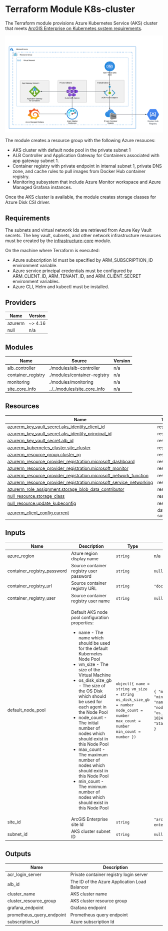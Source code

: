 <!-- BEGIN_TF_DOCS -->
# Terraform Module K8s-cluster

The Terraform module provisions Azure Kubernetes Service (AKS) cluster
that meets [ArcGIS Enterprise on Kubernetes system requirements](https://enterprise-k8s.arcgis.com/en/latest/deploy/deploy-a-cluster-in-azure-kubernetes-service.htm).

![Azure Kubernetes Service (AKS) cluster](k8s-cluster.png "Azure Kubernetes Service (AKS) cluster")

The module creates a resource group with the following Azure resouces:

* AKS cluster with default node pool in the private subnet 1
* ALB Controller and Application Gateway for Containers associated with app gateway subnet 1.
* Container registry with private endpoint in internal subnet 1, private DNS zone, and cache rules to pull images from Docker Hub container registry.
* Monitoring subsystem that include Azure Monitor workspace and Azure Managed Grafana instances.

Once the AKS cluster is available, the module creates storage classes for Azure Disk CSI driver.

## Requirements

The subnets and virtual network Ids are retrieved from Azure Key Vault secrets. The key vault, subnets, and other
network infrastructure resources must be created by the [infrastructure-core](../infrastructure-core) module.

On the machine where Terraform is executed:

* Azure subscription Id must be specified by ARM_SUBSCRIPTION_ID environment variable.
* Azure service principal credentials must be configured by ARM_CLIENT_ID, ARM_TENANT_ID, and ARM_CLIENT_SECRET environment variables.
* Azure CLI, Helm and kubectl must be installed.

## Providers

| Name | Version |
|------|---------|
| azurerm | ~> 4.16 |
| null | n/a |

## Modules

| Name | Source | Version |
|------|--------|---------|
| alb_controller | ./modules/alb-controller | n/a |
| container_registry | ./modules/container-registry | n/a |
| monitoring | ./modules/monitoring | n/a |
| site_core_info | ../../modules/site_core_info | n/a |

## Resources

| Name | Type |
|------|------|
| [azurerm_key_vault_secret.aks_identity_client_id](https://registry.terraform.io/providers/hashicorp/azurerm/latest/docs/resources/key_vault_secret) | resource |
| [azurerm_key_vault_secret.aks_identity_principal_id](https://registry.terraform.io/providers/hashicorp/azurerm/latest/docs/resources/key_vault_secret) | resource |
| [azurerm_key_vault_secret.alb_id](https://registry.terraform.io/providers/hashicorp/azurerm/latest/docs/resources/key_vault_secret) | resource |
| [azurerm_kubernetes_cluster.site_cluster](https://registry.terraform.io/providers/hashicorp/azurerm/latest/docs/resources/kubernetes_cluster) | resource |
| [azurerm_resource_group.cluster_rg](https://registry.terraform.io/providers/hashicorp/azurerm/latest/docs/resources/resource_group) | resource |
| [azurerm_resource_provider_registration.microsoft_dashboard](https://registry.terraform.io/providers/hashicorp/azurerm/latest/docs/resources/resource_provider_registration) | resource |
| [azurerm_resource_provider_registration.microsoft_monitor](https://registry.terraform.io/providers/hashicorp/azurerm/latest/docs/resources/resource_provider_registration) | resource |
| [azurerm_resource_provider_registration.microsoft_network_function](https://registry.terraform.io/providers/hashicorp/azurerm/latest/docs/resources/resource_provider_registration) | resource |
| [azurerm_resource_provider_registration.microsoft_service_networking](https://registry.terraform.io/providers/hashicorp/azurerm/latest/docs/resources/resource_provider_registration) | resource |
| [azurerm_role_assignment.storage_blob_data_contributor](https://registry.terraform.io/providers/hashicorp/azurerm/latest/docs/resources/role_assignment) | resource |
| [null_resource.storage_class](https://registry.terraform.io/providers/hashicorp/null/latest/docs/resources/resource) | resource |
| [null_resource.update_kubeconfig](https://registry.terraform.io/providers/hashicorp/null/latest/docs/resources/resource) | resource |
| [azurerm_client_config.current](https://registry.terraform.io/providers/hashicorp/azurerm/latest/docs/data-sources/client_config) | data source |

## Inputs

| Name | Description | Type | Default | Required |
|------|-------------|------|---------|:--------:|
| azure_region | Azure region display name | `string` | n/a | yes |
| container_registry_password | Source container registry user password | `string` | `null` | no |
| container_registry_url | Source container registry URL | `string` | `"docker.io"` | no |
| container_registry_user | Source container registry user name | `string` | `null` | no |
| default_node_pool | <p>Default AKS node pool configuration properties:</p>   <ul>   <li>name - The name which should be used for the default Kubernetes Node Pool</li>   <li>vm_size - The size of the Virtual Machine</li>   <li>os_disk_size_gb - The size of the OS Disk which should be used for each agent in the Node Pool</li>   <li>node_count - The initial number of nodes which should exist in this Node Pool</li>   <li>max_count - The maximum number of nodes which should exist in this Node Pool</li>   <li>min_count - The minimum number of nodes which should exist in this Node Pool</li>   </ul> | ```object({ name = string vm_size = string os_disk_size_gb = number node_count = number max_count = number min_count = number })``` | ```{ "max_count": 8, "min_count": 4, "name": "default", "node_count": 4, "os_disk_size_gb": 1024, "vm_size": "Standard_D8s_v5" }``` | no |
| site_id | ArcGIS Enterprise site Id | `string` | `"arcgis-enterprise"` | no |
| subnet_id | AKS cluster subnet ID | `string` | `null` | no |

## Outputs

| Name | Description |
|------|-------------|
| acr_login_server | Private container registry login server |
| alb_id | The ID of the Azure Application Load Balancer |
| cluster_name | AKS cluster name |
| cluster_resource_group | AKS cluster resource group |
| grafana_endpoint | Grafana endpoint |
| prometheus_query_endpoint | Prometheus query endpoint |
| subscription_id | Azure subscription Id |
<!-- END_TF_DOCS -->